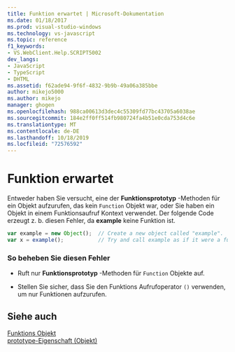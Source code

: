 ```yaml
---
title: Funktion erwartet | Microsoft-Dokumentation
ms.date: 01/18/2017
ms.prod: visual-studio-windows
ms.technology: vs-javascript
ms.topic: reference
f1_keywords:
- VS.WebClient.Help.SCRIPT5002
dev_langs:
- JavaScript
- TypeScript
- DHTML
ms.assetid: f62ade94-9f6f-4832-9b9b-49a06a385bbe
author: mikejo5000
ms.author: mikejo
manager: ghogen
ms.openlocfilehash: 988ca00613d3dec4c55309fd77bc43705a6038ae
ms.sourcegitcommit: 184e2ff0ff514fb980724fa4b51e0cda753d4c6e
ms.translationtype: MT
ms.contentlocale: de-DE
ms.lasthandoff: 10/18/2019
ms.locfileid: "72576592"
---
```

# <a name="function-expected"></a>Funktion erwartet
Entweder haben Sie versucht, eine der **Funktionsprototyp** -Methoden für ein Objekt aufzurufen, das kein `Function` Objekt war, oder Sie haben ein Objekt in einem Funktionsaufruf Kontext verwendet. Der folgende Code erzeugt z. b. diesen Fehler, da **example** keine Funktion ist.  
  
```JavaScript  
var example = new Object();  // Create a new object called "example".  
var x = example();           // Try and call example as if it were a function.  
```  
  
### <a name="to-correct-this-error"></a>So beheben Sie diesen Fehler  
  
- Ruft nur **Funktionsprototyp** -Methoden für `Function` Objekte auf.  
  
- Stellen Sie sicher, dass Sie den Funktions Aufrufoperator `()` verwenden, um nur Funktionen aufzurufen.  
  
## <a name="see-also"></a>Siehe auch  
 [Funktions Objekt](../../javascript/reference/function-object-javascript.md)   
 [prototype-Eigenschaft (Objekt)](../../javascript/reference/prototype-property-object-javascript.md)